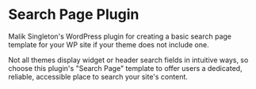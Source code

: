 # Search Page Plugin
Malik Singleton's WordPress plugin for creating a basic search page template for your WP site if your theme does not include one.

Not all themes display widget or header search fields in intuitive ways, so choose this plugin's "Search Page" template to offer users a dedicated, reliable, accessible place to search your site's content.
